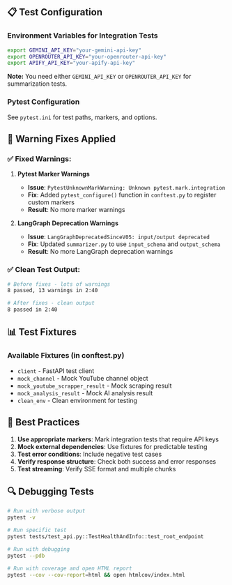 ## 📋 Test Configuration

### Environment Variables for Integration Tests
```bash
export GEMINI_API_KEY="your-gemini-api-key"
export OPENROUTER_API_KEY="your-openrouter-api-key"
export APIFY_API_KEY="your-apify-api-key"
```

**Note:** You need either `GEMINI_API_KEY` or `OPENROUTER_API_KEY` for summarization tests.

### Pytest Configuration
See `pytest.ini` for test paths, markers, and options.

## 🔧 Warning Fixes Applied

### ✅ **Fixed Warnings:**

1. **Pytest Marker Warnings**
   - **Issue**: `PytestUnknownMarkWarning: Unknown pytest.mark.integration`
   - **Fix**: Added `pytest_configure()` function in `conftest.py` to register custom markers
   - **Result**: No more marker warnings

2. **LangGraph Deprecation Warnings**
   - **Issue**: `LangGraphDeprecatedSinceV05: input/output deprecated`
   - **Fix**: Updated `summarizer.py` to use `input_schema` and `output_schema`
   - **Result**: No more LangGraph deprecation warnings

### ✅ **Clean Test Output:**

```bash
# Before fixes - lots of warnings
8 passed, 13 warnings in 2:40

# After fixes - clean output
8 passed in 2:40
```

## 📊 Test Fixtures

### Available Fixtures (in conftest.py)
- `client` - FastAPI test client
- `mock_channel` - Mock YouTube channel object
- `mock_youtube_scrapper_result` - Mock scraping result
- `mock_analysis_result` - Mock AI analysis result
- `clean_env` - Clean environment for testing

## 🎯 Best Practices

1. **Use appropriate markers**: Mark integration tests that require API keys
2. **Mock external dependencies**: Use fixtures for predictable testing
3. **Test error conditions**: Include negative test cases
4. **Verify response structure**: Check both success and error responses
5. **Test streaming**: Verify SSE format and multiple chunks

## 🔍 Debugging Tests

```bash
# Run with verbose output
pytest -v

# Run specific test
pytest tests/test_api.py::TestHealthAndInfo::test_root_endpoint

# Run with debugging
pytest --pdb

# Run with coverage and open HTML report
pytest --cov --cov-report=html && open htmlcov/index.html
```